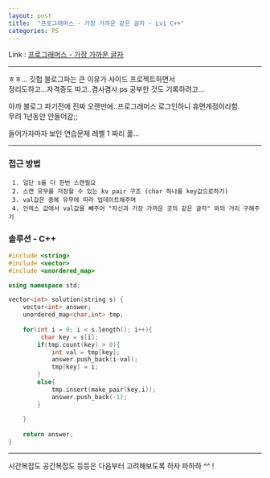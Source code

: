 ```yaml
---
layout: post
title:  "프로그래머스 - 가장 가까운 같은 글자 - Lv1 C++"
categories: PS
---
```

Link : [프로그래머스 - 가장 가까운 글자 ](https://school.programmers.co.kr/learn/courses/30/lessons/142086, "programmers link")

****
ㅎㅎ... 깃헙 블로그파는 큰 이유가 사이드 프로젝트하면서   
정리도하고...자격증도 따고..겸사겸사 ps 공부한 것도 기록하려고...   

아까 블로그 파기전에 진짜 오랜만에..프로그래머스 로그인하니 휴면계정이라함.  
무려 1년동안 안들어감;;   

들어가자마자 보인 연습문제 레벨 1 짜리 풂...   

****   

### 접근 방법
     1. 일단 s를 다 한번 스캔필요
     2. 스캔 유무를 저장할 수 있는 kv pair 구조 (char 하나를 key값으로하기)
     3. val값은 중복 유무에 따라 업데이트해주며 
     4. 인덱스 값에서 val값을 빼주어 "자신과 가장 가까운 곳의 같은 글자" 와의 거리 구해주기

### 솔루션 - C++

 
```cpp
#include <string>
#include <vector>
#include <unordered_map>

using namespace std;

vector<int> solution(string s) {
    vector<int> answer;
    unordered_map<char,int> tmp;
    
    for(int i = 0; i < s.length(); i++){
         char key = s[i];
        if(tmp.count(key) > 0){
            int val = tmp[key];
            answer.push_back(i-val);
            tmp[key] = i;
        }
        else{
            tmp.insert(make_pair(key,i));
            answer.push_back(-1);
        }
         
    }
    
    return answer;
}

```
****
시간복잡도 공간복잡도 등등은 다음부터 고려해보도록 하자 파하하 ^^ !




